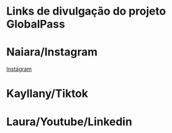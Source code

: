 # Links de divulgação do projeto GlobalPass

# Naiara/Instagram
[Instagram](https://www.instagram.com/globalpass.ofc/)

# Kayllany/Tiktok

# Laura/Youtube/Linkedin
